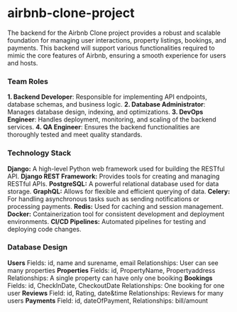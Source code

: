 # airbnb-clone-project
The backend for the Airbnb Clone project provides a robust and scalable foundation for managing user interactions, property listings, bookings, and payments. This backend will support various functionalities required to mimic the core features of Airbnb, ensuring a smooth experience for users and hosts.

### **Team Roles**
**1. Backend Developer**: Responsible for implementing API endpoints, database schemas, and business logic.
**2. Database Administrator**: Manages database design, indexing, and optimizations.
**3. DevOps Engineer**: Handles deployment, monitoring, and scaling of the backend services.
**4. QA Engineer**: Ensures the backend functionalities are thoroughly tested and meet quality standards.

### **Technology Stack**
**Django:** A high-level Python web framework used for building the RESTful API.
**Django REST Framework:** Provides tools for creating and managing RESTful APIs.
**PostgreSQL:** A powerful relational database used for data storage.
**GraphQL:** Allows for flexible and efficient querying of data.
**Celery:** For handling asynchronous tasks such as sending notifications or processing payments.
**Redis:** Used for caching and session management.
**Docker:** Containerization tool for consistent development and deployment environments.
**CI/CD Pipelines:** Automated pipelines for testing and deploying code changes.

### **Database Design**
**Users** Fields: id, name and surename, email Relationships: User can see many properties
**Properties** Fields: id, PropertyName, Propertyaddress Relationships: A single property can have only one booiking
**Bookings** Fields: id, CheckInDate, CheckoutDate Relationships: One booking for one user
**Reviews** Field: id, Rating, date&time Relationships: Reviews for many users
**Payments** Field: id, dateOfPayment, Relationships: bill/amount 